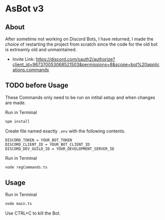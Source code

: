 # AsBot v3
## About
After sometime not working on Discord Bots, I have returned, I made the choice of restarting the project from scratch since the code for the old bot is extreamly old and unmaintained.

 - Invite Link: https://discord.com/oauth2/authorize?client_id=987370053068521503&permissions=8&scope=bot%20applications.commands

## TODO before Usage
These Commands only need to be run on intital setup and when changes are made.

Run in Terminal
```bash
npm install
```

Create file named exactly `.env` with the following contents.
```env
DISCORD_TOKEN = YOUR_BOT_TOKEN
DISCORD_CLIENT_ID = YOUR_BOT_CLIENT_ID
DISCORD_DEV_GUILD_ID = YOUR_DEVELOPMENT_SERVER_ID
```

Run in Terminal
```bash
node regCommands.ts
```
## Usage
Run in Terminal
```bash
node main.ts
```
Use CTRL+C to kill the Bot.